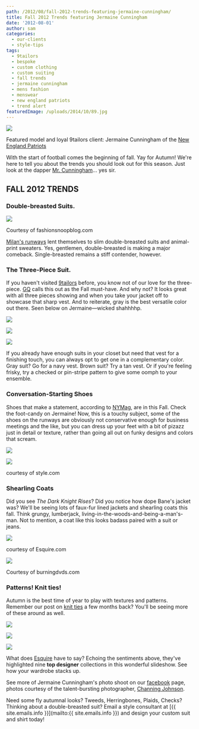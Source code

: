 ```yaml
---
path: /2012/08/fall-2012-trends-featuring-jermaine-cunningham/
title: Fall 2012 Trends featuring Jermaine Cunningham
date: '2012-08-01'
author: sam
categories:
  - our-clients
  - style-tips
tags:
  - 9tailors
  - bespoke
  - custom clothing
  - custom suiting
  - fall trends
  - jermaine cunningham
  - mens fashion
  - menswear
  - new england patriots
  - trend alert
featuredImage: /uploads/2014/10/89.jpg
---
```

[![](http://4.bp.blogspot.com/-Bf2SqWnfHxY/UBQnDtqRQtI/AAAAAAAAApc/WJukdON69sA/s640/20120414-9tailors-0977.jpg)](http://4.bp.blogspot.com/-Bf2SqWnfHxY/UBQnDtqRQtI/AAAAAAAAApc/WJukdON69sA/s1600/20120414-9tailors-0977.jpg)

Featured model and loyal 9tailors client: Jermaine Cunningham of the [New England Patriots](http://www.patriots.com/)

With the start of football comes the beginning of fall. Yay for Autumn! We're here to tell you about the trends you should look out for this season. Just look at the dapper [Mr. Cunningham](http://bleacherreport.com/articles/1278464-new-england-patriots-training-camp-jermaine-cunningham-is-turning-heads-early)... yes sir.

## FALL 2012 TRENDS

### Double-breasted Suits.

[![](http://2.bp.blogspot.com/-OO1-ZQ8ouNs/UBRNBCQIDeI/AAAAAAAAAro/1r-Ve_CJ2b8/s400/8_F12-Milan-DOUBLE-BREASTED-SUIT-Burberry-Frankie-Morello-Cornelliani-Dolce-Gabbana-Ermenegildo-Zegna-.png)](http://2.bp.blogspot.com/-OO1-ZQ8ouNs/UBRNBCQIDeI/AAAAAAAAAro/1r-Ve_CJ2b8/s1600/8_F12-Milan-DOUBLE-BREASTED-SUIT-Burberry-Frankie-Morello-Cornelliani-Dolce-Gabbana-Ermenegildo-Zegna-.png)

Courtesy of fashionsnoopblog.com

[Milan's runways](http://www.focusonstyle.com/fashion-shows/top-trends-from-milan-fallwinter-2012-menswear/) lent themselves to slim double-breasted suits and animal-print sweaters. Yes, gentlemen, double-breasted is making a major comeback. Single-breasted remains a stiff contender, however.

### The Three-Piece Suit.

If you haven't visited [9tailors](http://www.9tailors.com/) before, you know not of our love for the three-piece. [GQ](http://www.gq.com/style/wear-it-now/201208/joseph-gordon-levitt-suits-gq-august-2012#slide=5) calls this out as the Fall must-have. And why not? It looks great with all three pieces showing and when you take your jacket off to showcase that sharp vest. And to reiterate, gray is the best versatile color out there. Seen below on Jermaine—wicked shahhhhp.

[![](http://3.bp.blogspot.com/-EZmyMBruIhM/UBRKyyykzvI/AAAAAAAAAqw/x1tYEo9QECY/s400/20120414-9tailors-1100.jpg)](http://3.bp.blogspot.com/-EZmyMBruIhM/UBRKyyykzvI/AAAAAAAAAqw/x1tYEo9QECY/s1600/20120414-9tailors-1100.jpg)

[![](http://2.bp.blogspot.com/-IjN2VKraftM/UBRKr69WTEI/AAAAAAAAAqo/d_-ShPSNsNM/s400/20120414-9tailors-1074.jpg)](http://2.bp.blogspot.com/-IjN2VKraftM/UBRKr69WTEI/AAAAAAAAAqo/d_-ShPSNsNM/s1600/20120414-9tailors-1074.jpg)

[![](http://2.bp.blogspot.com/-HMg13A8xKCs/UBRLKjN4q5I/AAAAAAAAAq4/onqHzOYJZaI/s400/20120414-9tailors-1006.jpg)](http://2.bp.blogspot.com/-HMg13A8xKCs/UBRLKjN4q5I/AAAAAAAAAq4/onqHzOYJZaI/s1600/20120414-9tailors-1006.jpg)

If you already have enough suits in your closet but need that vest for a finishing touch, you can always opt to get one in a complementary color. Gray suit? Go for a navy vest. Brown suit? Try a tan vest. Or if you're feeling frisky, try a checked or pin-stripe pattern to give some oomph to your ensemble. 

### Conversation-Starting Shoes

Shoes that make a statement, according to [NYMag](http://nymag.com/daily/fashion/2012/01/fall-2012-menswear-trend-statement-shoes.html), are in this Fall. Check the foot-candy on Jermaine!
Now, this is a touchy subject, some of the shoes on the runways are obviously not conservative enough for business meetings and the like, but you can dress up your feet with a bit of pizazz just in detail or texture, rather than going all out on funky designs and colors that scream.

[![](http://1.bp.blogspot.com/-_7p9pLjGOTk/UBRKPESsnrI/AAAAAAAAAqI/FG56CMRP1S4/s400/20120414-9tailors-0994.jpg)](http://1.bp.blogspot.com/-_7p9pLjGOTk/UBRKPESsnrI/AAAAAAAAAqI/FG56CMRP1S4/s1600/20120414-9tailors-0994.jpg)

[![](http://1.bp.blogspot.com/-yBMuoZWakXE/UBRLoMCQsPI/AAAAAAAAArA/ykQQx2gwm08/s400/00140m.jpg)](http://1.bp.blogspot.com/-yBMuoZWakXE/UBRLoMCQsPI/AAAAAAAAArA/ykQQx2gwm08/s1600/00140m.jpg)

courtesy of style.com

### Shearling Coats

Did you see _The Dark Knight Rises_? Did you notice how dope Bane's jacket was? We'll be seeing lots of faux-fur lined jackets and shearling coats this fall. Think grungy, lumberjack, living-in-the-woods-and-being-a-man's-man. Not to mention, a coat like this looks badass paired with a suit or jeans.

[![](http://4.bp.blogspot.com/-Q-f0FWC8H0c/UBQlFsLR-KI/AAAAAAAAApM/entQ9J_0LAs/s400/esq-08-fall-fashion-0812-mdn.jpg)](http://4.bp.blogspot.com/-Q-f0FWC8H0c/UBQlFsLR-KI/AAAAAAAAApM/entQ9J_0LAs/s1600/esq-08-fall-fashion-0812-mdn.jpg)

courtesy of Esquire.com

[![](http://4.bp.blogspot.com/-DaBiLvkSrQQ/UBQlG6TBFkI/AAAAAAAAApU/sRFSmrYQrXY/s400/img_9013_the-dark-knight-rises-bane-a-style-icon.jpg)](http://4.bp.blogspot.com/-DaBiLvkSrQQ/UBQlG6TBFkI/AAAAAAAAApU/sRFSmrYQrXY/s1600/img_9013_the-dark-knight-rises-bane-a-style-icon.jpg)

Courtesy of burningdvds.com

### Patterns! Knit ties! 

Autumn is the best time of year to play with textures and patterns. Remember our post on [knit ties](http://2012/03/try-this-accessory-knit-ties.html) a few months back? You'll be seeing more of these around as well.

[![](http://1.bp.blogspot.com/-3P7z-VG_cn4/UBRL14QsDuI/AAAAAAAAArI/nxy0Z1lsXRg/s400/00060m.jpg)](http://1.bp.blogspot.com/-3P7z-VG_cn4/UBRL14QsDuI/AAAAAAAAArI/nxy0Z1lsXRg/s1600/00060m.jpg)

[![](http://2.bp.blogspot.com/-v5lzrNHiAzo/UBRL4-ufq4I/AAAAAAAAArY/Sba-wu0bd_s/s400/00190m.jpg)](http://2.bp.blogspot.com/-v5lzrNHiAzo/UBRL4-ufq4I/AAAAAAAAArY/Sba-wu0bd_s/s1600/00190m.jpg)

[![](http://4.bp.blogspot.com/-46ep_BjbhKA/UBRL5aRXA5I/AAAAAAAAArg/F97q52TwNXM/s400/00220m.jpg)](http://4.bp.blogspot.com/-46ep_BjbhKA/UBRL5aRXA5I/AAAAAAAAArg/F97q52TwNXM/s1600/00220m.jpg)

What does [Esquire](http://www.esquire.com/style/fall-fashion-designer-preview-0812#slide-1) have to say? Echoing the sentiments above, they've highlighted nine **top designer** collections in this wonderful slideshow. See how your wardrobe stacks up.

See more of Jermaine Cunningham's photo shoot on our [facebook](https://www.facebook.com/9tailors) page, photos courtesy of the talent-bursting photographer, [Channing Johnson](http://www.channingjohnson.com/).

Need some fly autumnal looks? Tweeds, Herringbones, Plaids, Checks? Thinking about a double-breasted suit? Email a style consultant at [{{ site.emails.info }}](mailto:{{ site.emails.info }}) and design your custom suit and shirt today!